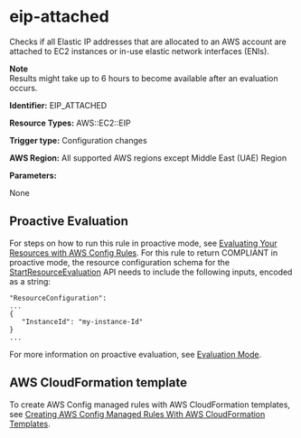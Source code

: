 # eip\-attached<a name="eip-attached"></a>

Checks if all Elastic IP addresses that are allocated to an AWS account are attached to EC2 instances or in\-use elastic network interfaces \(ENIs\)\.

**Note**  
Results might take up to 6 hours to become available after an evaluation occurs\.

**Identifier:** EIP\_ATTACHED

**Resource Types:** AWS::EC2::EIP

**Trigger type:** Configuration changes

**AWS Region:** All supported AWS regions except Middle East \(UAE\) Region

**Parameters:**

None  

## Proactive Evaluation<a name="w2aac12c33c15b9d269c19"></a>

 For steps on how to run this rule in proactive mode, see [Evaluating Your Resources with AWS Config Rules](./evaluating-your-resources.html#evaluating-your-resources-proactive)\. For this rule to return COMPLIANT in proactive mode, the resource configuration schema for the [StartResourceEvaluation](https://docs.aws.amazon.com/config/latest/APIReference/API_StartResourceEvaluation.html) API needs to include the following inputs, encoded as a string: 

```
"ResourceConfiguration":
...
{
   "InstanceId": "my-instance-Id"
} 
...
```

 For more information on proactive evaluation, see [Evaluation Mode](./evaluate-config-rules.html)\. 

## AWS CloudFormation template<a name="w2aac12c33c15b9d269c21"></a>

To create AWS Config managed rules with AWS CloudFormation templates, see [Creating AWS Config Managed Rules With AWS CloudFormation Templates](aws-config-managed-rules-cloudformation-templates.md)\.